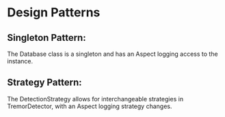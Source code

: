 # **Design Patterns**

## Singleton Pattern: 

The Database class is a singleton and has an Aspect logging access to the instance.

## Strategy Pattern: 

The DetectionStrategy allows for interchangeable strategies in TremorDetector, with an Aspect logging strategy changes.